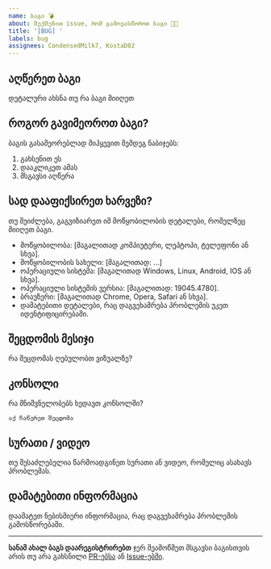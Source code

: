 ```yaml
---
name: ბაგი 💣
about: შექმენით issue, რომ გამოვასწოროთ ბაგი 👩‍💻
title: '[BUG] '
labels: bug
assignees: CondensedMilk7, KostaD02
---
```


## აღწერეთ ბაგი

დეტალური ახსნა თუ რა ბაგი მიიღეთ

## როგორ გავიმეოროთ ბაგი?

ბაგის გასამეორებლად მიჰყევით შემდეგ ნაბიჯებს:

1. გახსენით ეს
2. დააკლიკეთ ამას
3. მსგავსი აღწერა

## სად დააფიქსირეთ ხარვეზი?

თუ შეიძლება, გაგვიზიარეთ იმ მოწყობილობის დეტალები, რომელზეც მიიღეთ ბაგი.

- მოწყობილობა: [მაგალითად კომპიუტერი, ლეპტოპი, ტელეფონი ან სხვა].
- მოწყობილობის სახელი: [მაგალითად: ...]
- ოპერაციული სისტემა: [მაგალითად Windows, Linux, Android, IOS ან სხვა].
- ოპერაციული სისტემის ვერსია: [მაგალითად: 19045.4780].
- ბრაუზერი: [მაგალითად Chrome, Opera, Safari ან სხვა].
- დამატებითი დეტალები, რაც დაგვეხამრება პრობლემის უკეთ იდენტიფიცირებაში.

## შეცდომის მესიჯი

რა შეცდომას ღებულობთ ვიზუალზე?

## კონსოლი

რა მნიშვნელობებს ხედავთ კონსოლში?

```
აქ ჩაწერეთ შეცდომა
```

## სურათი / ვიდეო

თუ შესაძლებელია წარმოადგინეთ სურათი ან ვიდეო, რომელიც ასახავს პრობლემას.

## დამატებითი ინფორმაცია

დაამატეთ ნებისმიერი ინფორმაცია, რაც დაგვეხამრება პრობლემის გამოსწორებაში.

---

**სანამ ახალ ბაგს დაარეგისტრირებთ** ჯერ შეამოწმეთ მსგავსი ბაგისთვის არის თუ არა გახსნილი [PR-ებსა](https://github.com/educata/iswavle/pulls?q=is%3Aopen+is%3Apr+label%3Abug) ან [Issue-ებში](https://github.com/educata/iswavle/issues?q=is%3Aopen+is%3Aissue+label%3Abug).
